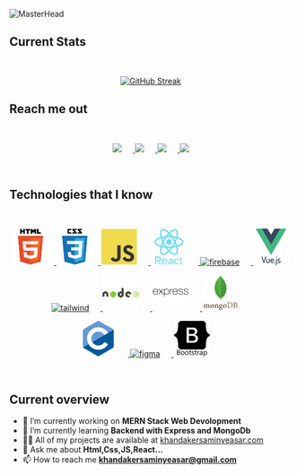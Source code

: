 ![MasterHead](https://camo.githubusercontent.com/48ec00ed4c84e771db4a1db90b56352923a8d644452a32b434d68e97006c9337/68747470733a2f2f63686b736b696c6c732e636f6d2f77702d636f6e74656e742f75706c6f6164732f323032302f30342f504e432d416e696d617465642d42616e6e6572732e676966)


##  Current Stats

<br />
<p align="center">
    <a href="https://git.io/streak-stats"><img src="https://github-readme-streak-stats.herokuapp.com?user=KhandakerSamin&theme=github-dark&hide_border=true&border_radius=5&card_width=600" alt="GitHub Streak" /></a>
</p>

## Reach me out

<br />

<p align="center">
    <a href="https://www.linkedin.com/in/mirhussainmurtaza/">
        <img height="75" style="margin-right: 20px;" src="https://raw.githubusercontent.com/rahuldkjain/github-profile-readme-generator/master/src/images/icons/Social/linked-in-alt.svg">
    </a>
    <a href="https://www.facebook.com/khandakersaminyeasar">
        <img height="75" style="margin-right: 20px;" src="https://raw.githubusercontent.com/rahuldkjain/github-profile-readme-generator/master/src/images/icons/Social/facebook.svg">
    </a>
    <a href="https://www.instagram.com/hey_its_samin/">
        <img height="75" style="margin-right: 20px;" src="https://raw.githubusercontent.com/rahuldkjain/github-profile-readme-generator/master/src/images/icons/Social/instagram.svg">
    </a>
    <a href="https://twitter.com/_mir_hussain_">
        <img height="75" src="https://raw.githubusercontent.com/rahuldkjain/github-profile-readme-generator/master/src/images/icons/Social/twitter.svg">
    </a>
</p>


<br />

## Technologies that I know

<br>
<p align="center">
     <a href="https://www.w3.org/html/" target="_blank" rel="noreferrer"> <img style="margin-right: 10px;" src="https://raw.githubusercontent.com/devicons/devicon/master/icons/html5/html5-original-wordmark.svg" alt="html5" width="65" height="65"/> </a>
    </a> <a href="https://www.w3schools.com/css/" target="_blank" rel="noreferrer"> <img style="margin-right: 10px;" src="https://raw.githubusercontent.com/devicons/devicon/master/icons/css3/css3-original-wordmark.svg" alt="css3" width="65" height="65"/> </a>
    <a href="https://developer.mozilla.org/en-US/docs/Web/JavaScript" target="_blank" rel="noreferrer"> <img style="margin-right: 20px;" src="https://raw.githubusercontent.com/devicons/devicon/master/icons/javascript/javascript-original.svg" alt="javascript" width="65" height="65"/> </a>
    <a href="https://reactjs.org/" target="_blank" rel="noreferrer"> <img style="margin-right: 20px;" src="https://raw.githubusercontent.com/devicons/devicon/master/icons/react/react-original-wordmark.svg" alt="react" width="65" height="65"/> </a> 
    <a href="https://firebase.google.com/" target="_blank" rel="noreferrer"> <img style="margin-right: 20px;" src="https://www.vectorlogo.zone/logos/firebase/firebase-icon.svg" alt="firebase" width="65" height="65"/> </a>
    <a href="https://vuejs.org/" target="_blank" rel="noreferrer"> <img src="https://raw.githubusercontent.com/devicons/devicon/master/icons/vuejs/vuejs-original-wordmark.svg" alt="vuejs" width="65" height="65"/> </a> </p>
</p>
<p align="center">
    <a href="https://tailwindcss.com/" target="_blank" rel="noreferrer"> <img  style="margin-right: 20px;" src="https://www.vectorlogo.zone/logos/tailwindcss/tailwindcss-icon.svg" alt="tailwind" width="65" height="65"/> </a> 
     <a href="https://nodejs.org" target="_blank" rel="noreferrer"> <img style="margin-right: 20px;" src="https://raw.githubusercontent.com/devicons/devicon/master/icons/nodejs/nodejs-original-wordmark.svg" alt="nodejs" width="65" height="65"/> </a> 
     <a href="https://expressjs.com" target="_blank" rel="noreferrer"> <img style="margin-right: 20px;" src="https://raw.githubusercontent.com/devicons/devicon/master/icons/express/express-original-wordmark.svg" alt="express"width="65" height="65"/> </a>
     <a href="https://www.mongodb.com/" target="_blank" rel="noreferrer"> <img style="margin-right: 20px;" src="https://raw.githubusercontent.com/devicons/devicon/master/icons/mongodb/mongodb-original-wordmark.svg" alt="mongodb" width="65" height="65"/> </a> 

</p>
<p align="center">
    <a href="https://www.cprogramming.com/" target="_blank" rel="noreferrer"> <img style="margin-right: 20px;" src="https://raw.githubusercontent.com/devicons/devicon/master/icons/c/c-original.svg" alt="c" width="65" height="65"/> </a>
     <a href="https://www.figma.com/" target="_blank" rel="noreferrer"> <img style="margin-right: 20px;" src="https://www.vectorlogo.zone/logos/figma/figma-icon.svg" alt="figma"width="65" height="65"/> </a> 
    <a href="https://getbootstrap.com" target="_blank" rel="noreferrer"> <img style="margin-right: 20px;" src="https://raw.githubusercontent.com/devicons/devicon/master/icons/bootstrap/bootstrap-plain-wordmark.svg" alt="bootstrap" width="65" height="65"/> </a> 
</p><br/>

<p align="left"> 


##  Current overview

- 🔭 I’m currently working on **MERN Stack Web Devolopment**
- 🌱 I’m currently learning **Backend with Express and MongoDb**
- 👨‍💻 All of my projects are available at [khandakersaminyeasar.com](khandakersaminyeasar.com)
- 💬 Ask me about **Html,Css,JS,React...**
- 📫 How to reach me **khandakersaminyeasar@gmail.com**

<br />
